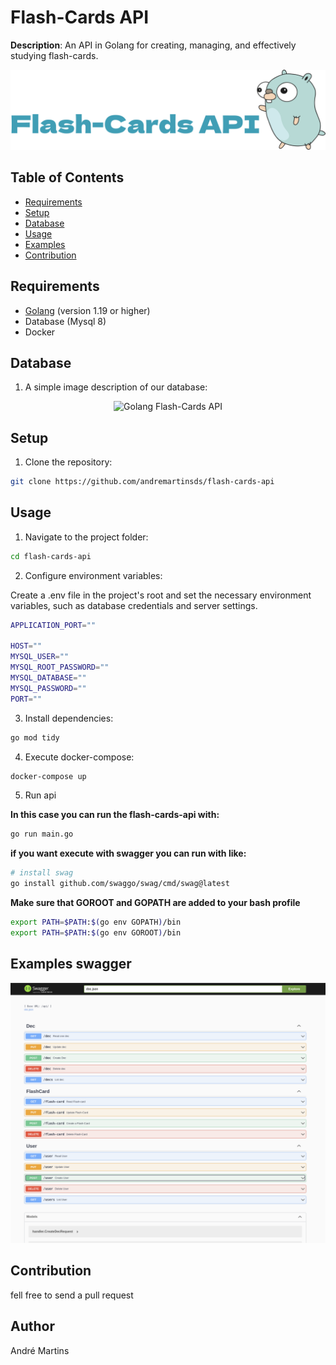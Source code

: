 # Flash-Cards API

**Description**: An API in Golang for creating, managing, and effectively studying flash-cards.

<p align="center">
  <img src="./assets/logo.svg" alt="Golang Flash-Cards API">
</p>

## Table of Contents

- [Requirements](#requirements)
- [Setup](#setup)
- [Database](#database)
- [Usage](#usage)
- [Examples](#examples)
- [Contribution](#contribution)

## Requirements

- [Golang](https://golang.org/) (version 1.19 or higher)
- Database (Mysql 8)
- Docker

## Database

1. A simple image description of our database:

<p align="center">
  <img src="https://user-images.githubusercontent.com/5201283/281923704-e931152f-0e81-47ce-99bf-aa7e6ecd1b32.png" alt="Golang Flash-Cards API">
</p>

## Setup

1. Clone the repository:

```bash
git clone https://github.com/andremartinsds/flash-cards-api
```

## Usage

1. Navigate to the project folder:

```bash
cd flash-cards-api
```

2. Configure environment variables:

Create a .env file in the project's root and set the necessary environment variables, such as database credentials and server settings.

```bash
APPLICATION_PORT=""

HOST=""
MYSQL_USER=""
MYSQL_ROOT_PASSWORD=""
MYSQL_DATABASE=""
MYSQL_PASSWORD=""
PORT=""
```

3. Install dependencies:

```bash
go mod tidy
```

4. Execute docker-compose:

```bash
docker-compose up
```

5. Run api

**In this case you can run the flash-cards-api with:**

```bash
go run main.go
```

**if you want execute with swagger you can run with like:**

```bash
# install swag 
go install github.com/swaggo/swag/cmd/swag@latest

```

**Make sure that GOROOT and GOPATH are added to your bash profile**

```bash
export PATH=$PATH:$(go env GOPATH)/bin
export PATH=$PATH:$(go env GOROOT)/bin
```


## Examples swagger

<p align="center">
  <img src="./assets/swagger-print.png" alt="Swagger example">
</p>

## Contribution

fell free to send a pull request

## Author

André Martins
